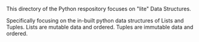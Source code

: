 This directory of the Python respository focuses on "lite" Data Structures.

Specifically focusing on the in-built python data structures of Lists and Tuples. Lists are mutable data and ordered.
Tuples are immutable data and ordered.